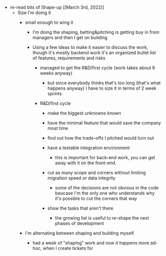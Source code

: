 - re-read bits of Shape-up [[March 3rd, 2022]]
	 - Size I'm doing it
		 - small enough to wing it
			 - I'm doing the shaping, betting&pitching is getting buy in from managers and then I get on building

			 - Using a few ideas to make it easier to discuss the work, though it's mostly backend work it's an organized bullet list of features, requirements and risks
				 - managed to get the R&D/first cycle (work takes about 6 weeks anyway)
					 - but since everybody thinks that's too long (that's what happens anyway) I have to size it in terms of 2 week sprints

				 - R&D/first cycle
					 - make the biggest unknowns known

					 - have the minimal feature that would save the company most time

					 - find out how the trade-offs I pitched would turn out

					 - have a testable integration environment
						 - this is important for back-end work, you can get away with it on the front-end.

					 - cut as many scope and corners without limiting migration speed or data integrity
						 - some of the decisions are not obvious in the code beucase I'm the only one who understands why it's possible to cut the corners that way

					 - show the tasks that aren't there
						 - the growing list is useful to re-shape the next phases of development

		 - I'm alternating between shaping and building myself.
			 - had a week of "shaping" work and now it happens more ad-hoc, when I create tickets for 
